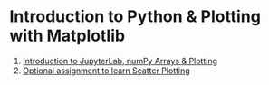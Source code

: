 # Introduction to Python & Plotting with Matplotlib
1. [Introduction to JupyterLab, numPy Arrays & Plotting](http://cedvm.zapto.org/hub/user-redirect/git-pull?repo=https%3A%2F%2Fgithub.com%2Fthebushschool%2Ffcsr&branch=gh-pages&urlpath=lab%2Ftree%2Ffcsr%2Fprojects%2Fintro_to_python%2Fintro_to_python.ipynb?reset)
2. [Optional assignment to learn Scatter Plotting](http://cedvm.zapto.org/hub/user-redirect/git-pull?repo=https%3A%2F%2Fgithub.com%2Fthebushschool%2Ffcsr&branch=gh-pages&urlpath=lab%2Ftree%2Ffcsr%2Fprojects%2Fintro_to_python%2Fsimple_scatter_plots.ipynb?reset)
